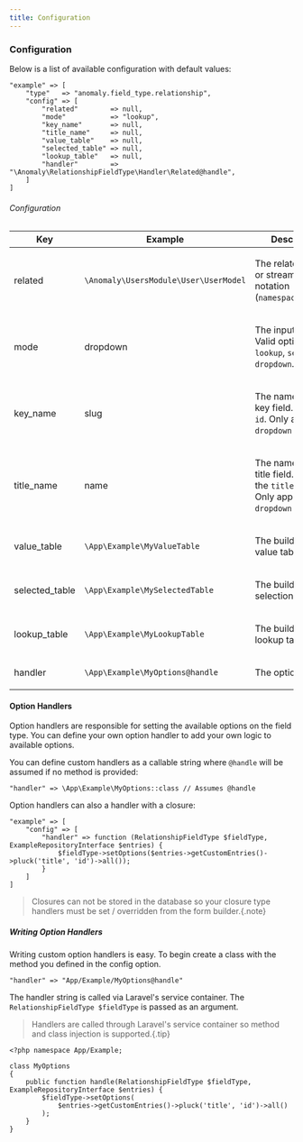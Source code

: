 ```yaml
---
title: Configuration
---
```


### Configuration

Below is a list of available configuration with default values:

    "example" => [
        "type"   => "anomaly.field_type.relationship",
        "config" => [
            "related"        => null,
            "mode"           => "lookup",
            "key_name"       => null,
            "title_name"     => null,
            "value_table"    => null,
            "selected_table" => null,
            "lookup_table"   => null,
            "handler"        => "\Anomaly\RelationshipFieldType\Handler\Related@handle",
        ]
    ]

###### Configuration

<table class="table table-bordered table-striped">

<thead>

<tr>

<th>Key</th>

<th>Example</th>

<th>Description</th>

</tr>

</thead>

<tbody>

<tr>

<td>

related

</td>

<td>

`\Anomaly\UsersModule\User\UserModel`

</td>

<td>

The related model or stream dot notation (`namespace.stream`).

</td>

</tr>

<tr>

<td>

mode

</td>

<td>

dropdown

</td>

<td>

The input mode. Valid options are `lookup`, `search`, and `dropdown`.

</td>

</tr>

<tr>

<td>

key_name

</td>

<td>

slug

</td>

<td>

The name of the key field. Default is `id`. Only applies to `dropdown` mode.

</td>

</tr>

<tr>

<td>

title_name

</td>

<td>

name

</td>

<td>

The name of the title field. Default is the `title_column`. Only applies to `dropdown` mode.

</td>

</tr>

<tr>

<td>

value_table

</td>

<td>

`\App\Example\MyValueTable`

</td>

<td>

The builder for the value table.

</td>

</tr>

<tr>

<td>

selected_table

</td>

<td>

`\App\Example\MySelectedTable`

</td>

<td>

The builder for the selections table.

</td>

</tr>

<tr>

<td>

lookup_table

</td>

<td>

`\App\Example\MyLookupTable`

</td>

<td>

The builder for the lookup table.

</td>

</tr>

<tr>

<td>

handler

</td>

<td>

`\App\Example\MyOptions@handle`

</td>

<td>

The option handler.

</td>

</tr>

</tbody>

</table>


#### Option Handlers

Option handlers are responsible for setting the available options on the field type. You can define your own option handler to add your own logic to available options.

You can define custom handlers as a callable string where `@handle` will be assumed if no method is provided:

    "handler" => \App\Example\MyOptions::class // Assumes @handle

Option handlers can also a handler with a closure:

    "example" => [
        "config" => [
            "handler" => function (RelationshipFieldType $fieldType, ExampleRepositoryInterface $entries) {
                $fieldType->setOptions($entries->getCustomEntries()->pluck('title', 'id')->all());
            }
        ]
    ]

> Closures can not be stored in the database so your closure type handlers must be set / overridden from the form builder.{.note}


##### Writing Option Handlers

Writing custom option handlers is easy. To begin create a class with the method you defined in the config option.

    "handler" => "App/Example/MyOptions@handle"

The handler string is called via Laravel's service container. The `RelationshipFieldType $fieldType` is passed as an argument.

> Handlers are called through Laravel's service container so method and class injection is supported.{.tip}

    <?php namespace App/Example;

    class MyOptions
    {
        public function handle(RelationshipFieldType $fieldType, ExampleRepositoryInterface $entries) {
            $fieldType->setOptions(
                $entries->getCustomEntries()->pluck('title', 'id')->all()
            );
        }
    }

